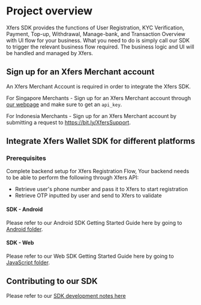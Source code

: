 # Project overview

Xfers SDK provides the functions of User Registration, KYC Verification, Payment, Top-up, Withdrawal, Manage-bank, and Transaction Overview with UI flow for your business. What you need to do is simply call our SDK to trigger the relevant business flow required. The business logic and UI will be handled and managed by Xfers.

## Sign up for an Xfers Merchant account

An Xfers Merchant Account is required in order to integrate the Xfers SDK.

For Singapore Merchants - Sign up for an Xfers Merchant account through [our webpage](https://www.xfers.io/account_registration) and make sure to get an `api_key`.

For Indonesia Merchants - Sign up for an Xfers Merchant account by submitting a request to https://bit.ly/XfersSupport.

## Integrate Xfers Wallet SDK for different platforms

### Prerequisites
Complete backend setup for Xfers Registration Flow, Your backend needs to be able to perform the following through Xfers API:
- Retrieve user's phone number and pass it to Xfers to start registration
- Retrieve OTP inputted by user and send to Xfers to validate

#### SDK - Android
Please refer to our Android SDK Getting Started Guide here by going to [Android folder](./Android).

#### SDK - Web
Please refer to our Web SDK Getting Started Guide here by going to [JavaScript folder](./JavaScript).

## Contributing to our SDK
Please refer to our [SDK development notes here](https://github.com/Xfers/xfers-sdk/wiki)
